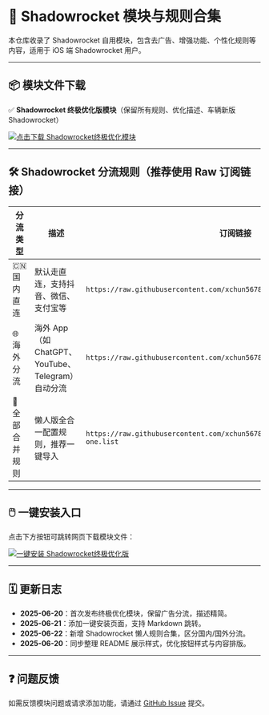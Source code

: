 # 🌟 Shadowrocket 模块与规则合集

本仓库收录了 Shadowrocket 自用模块，包含去广告、增强功能、个性化规则等内容，适用于 iOS 端 Shadowrocket 用户。

---

## 📦 模块文件下载

✅ **Shadowrocket 终极优化版模块**（保留所有规则、优化描述、车辆新版 Shadowrocket）

[![点击下载 Shadowrocket终极优化模块](https://img.shields.io/badge/点击下载-Shadowrocket终极优化模块-brightgreen)](https://raw.githubusercontent.com/xchun5678/shadowrocket/main/Shadowrocket终极优化版.sgmodule)

---

## 🛠️ Shadowrocket 分流规则（推荐使用 Raw 订阅链接）

| 分流类型 | 描述 | 订阅链接 |
|----------|------|----------|
| 🇨🇳 国内直连 | 默认走直连，支持抖音、微信、支付宝等 | `https://raw.githubusercontent.com/xchun5678/shadowrocket/main/direct.list` |
| 🌐 海外分流 | 海外 App（如 ChatGPT、YouTube、Telegram）自动分流 | `https://raw.githubusercontent.com/xchun5678/shadowrocket/main/proxy.list` |
| 🧠 全部合并规则 | 懒人版全合一配置规则，推荐一键导入 | `https://raw.githubusercontent.com/xchun5678/shadowrocket/main/all-in-one.list` |

---

## 🖱️ 一键安装入口

点击下方按钮可跳转网页下载模块文件：

[![一键安装 Shadowrocket终极优化版](https://img.shields.io/badge/一键安装-Shadowrocket终极优化版-brightgreen)](https://xchun5678.github.io/shadowrocket/install.html)

---

## 🗓️ 更新日志

- **2025-06-20**：首次发布终极优化模块，保留广告分流，描述精简。
- **2025-06-21**：添加一键安装页面，支持 Markdown 跳转。
- **2025-06-22**：新增 Shadowrocket 懒人规则合集，区分国内/国外分流。
- **2025-06-20**：同步整理 README 展示样式，优化按钮样式与内容排版。

---

## ❓ 问题反馈

如需反馈模块问题或请求添加功能，请通过 [GitHub Issue](https://github.com/xchun5678/shadowrocket/issues) 提交。

